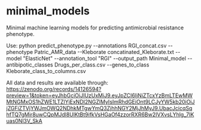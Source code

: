 # minimal_models
Minimal machine learning models for predicting antimicrobial resistance phenotype.

Use:
python predict_phenotype.py --annotations RGI_concat.csv --phenotype Patric_AMR_data --Kleborate concatinated_Kleborate.txt --model "ElasticNet" --annotation_tool "RGI" --output_path Minimal_model --antibipotic_classes Drugs_per_class.csv --genes_to_class Kleborate_class_to_columns.csv

All data and results are available through: https://zenodo.org/records/14126594?preview=1&token=eyJhbGciOiJIUzUxMiJ9.eyJpZCI6IjNiZTcxYzBmLTEwMWMtNGMxOS1hZWE1LTZlYjExNDI2NGZlMyIsImRhdGEiOnt9LCJyYW5kb20iOiJjZGFiZTVjYWJmOWQ2NDhkMTgwYmQ3ZjhhNGY2MjJhMyJ9.UbacJcicqSqhfTQ7gMir8uwCQpMJdl8UlKtBt9ifkVsHGaOf4zzorRXR6Bw2IVXvsLYhlg_7IKuas0Nl3V_SkA
